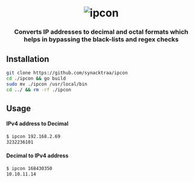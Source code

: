 <h1 align="center">
<br>
<img src="https://user-images.githubusercontent.com/91981716/212126091-12b1861e-092f-44ae-845a-ee9fc120bca8.png" alt="ipcon">
<br>
<h3 align="center">Converts IP addresses to decimal and octal formats which helps in bypassing the black-lists and regex checks</h3>

## Installation

```sh
git clone https://github.com/synacktraa/ipcon
cd ./ipcon && go build
sudo mv ./ipcon /usr/local/bin
cd ../ && rm -rf ./ipcon
```

## Usage

####  IPv4 address to Decimal
```sh
$ ipcon 192.168.2.69
3232236101
```

####  Decimal to IPv4 address
```sh
$ ipcon 168430350  
10.10.11.14
